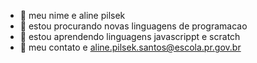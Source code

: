 - 👋 meu nime e aline pilsek
- 👀 estou procurando novas linguagens de programacao
- 🌱 estou aprendendo linguagens javascrippt e scratch
- 💞️ meu contato e aline.pilsek.santos@escola.pr.gov.br
